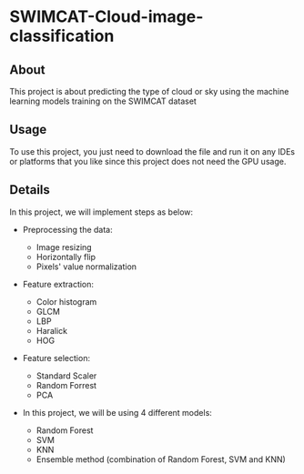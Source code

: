 # SWIMCAT-Cloud-image-classification

## About
This project is about predicting the type of cloud or sky using the machine learning models training on the SWIMCAT dataset

## Usage
To use this project, you just need to download the file and run it on any IDEs or platforms that you like since this project does not need the GPU usage.

## Details
In this project, we will implement steps as below:
- Preprocessing the data:
  - Image resizing
  - Horizontally flip
  - Pixels' value normalization

- Feature extraction:
  - Color histogram
  - GLCM
  - LBP
  - Haralick
  - HOG

- Feature selection:
  - Standard Scaler
  - Random Forrest
  - PCA

- In this project, we will be using 4 different models:
  - Random Forest
  - SVM
  - KNN
  - Ensemble method (combination of Random Forest, SVM and KNN)
  
